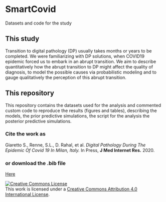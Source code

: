 # SmartCovid
Datasets and code for the study

## This study
Transition to digital pathology (DP) usually takes months or years to be completed. We were familiarizing with DP solutions, when COVID19 epidemic forced us to embark in an abrupt transition. We aim to describe quantitatively how the abrupt transition to DP might affect the quality of diagnosis, to model the possible causes via probabilistic modeling and to gauge qualitatively the perception of this abrupt transition. 

## This repository
 This repository contains the datasets used for the analysis and commented custom code to reproduce the results (figures and tables), describing the models, the prior predictive simulations, the script for the analysis the posterior predictive simulations. 
 
### Cite the work as
Giaretto S., Renne, S.L., D. Rahal, et al. _Digital Pathology During The Epidemic Of Covid 19 In Milan, Italy._ In Press, __J Med Internet Res.__ 2020.
### or download the .bib file 
<a href="https://raw.githubusercontent.com/slrenne/SmartCovid/main/Citation.bib">Here</a>

  <a rel="license" href="http://creativecommons.org/licenses/by/4.0/"><img alt="Creative Commons License" style="border-width:0" src="https://i.creativecommons.org/l/by/4.0/88x31.png" /></a><br />This work is licensed under a <a rel="license" href="http://creativecommons.org/licenses/by/4.0/">Creative Commons Attribution 4.0 International License</a>.
